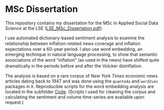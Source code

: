 # MSc Dissertation
This repository contains my dissertation for the MSc in Applied Social Data Science at the LSE ([LSE_MSc_Dissertation.pdf](LSE_MSc_Dissertation.pdf)). 

I use automated dictionary-based sentiment analysis to examine the relationship between inﬂation-related news coverage and inﬂation expectations over a 60-year period. I also use word embedding, an emerging technique in natural language processing, to show that semantic associations of the word “inﬂation” (as used in the news) have shifted quite dramatically in the periods before and after the Volcker disinﬂation. 

The analysis is based on a rare corpus of *New York Times* economic news articles dating back to 1947 and was done using the `quanteda` and `word2vec` packages in `R`. Reproducible scripts for the word embedding analysis are located in the subfolder [Code](Code). (Scripts I used for cleaning the corpus and calculating the sentiment and volume time-series are available upon request.)
